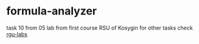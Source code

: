 # formula-analyzer
task 10 from 05 lab from first course RSU of Kosygin
for other tasks check [rgu-labs](https://github.com/koftamainee/rgu-labs)
